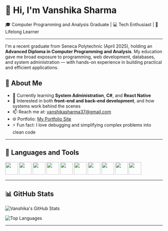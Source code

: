 # 👋 Hi, I'm Vanshika Sharma

🎓 Computer Programming and Analysis Graduate | 💻 Tech Enthusiast | 🌱 Lifelong Learner

---

I'm a recent graduate from Seneca Polytechnic (April 2025), holding an **Advanced Diploma in Computer Programming and Analysis**. My education gave me broad exposure to programming, web development, databases, and system administration — with hands-on experience in building practical and efficient applications.

## 💼 About Me

- 🌱 Currently learning **System Administration**, **C#**, and **React Native**
- 🧠 Interested in both **front-end and back-end development**, and how systems work behind the scenes
- 📫 Reach me at: [vanshikasharma37@gmail.com](mailto:vanshikasharma37303@gmail.com)
- 🌐 Portfolio: [My Portfolio Site](https://sites.google.com/view/vanshikaportfolio/home)
- ⚡ Fun fact: I love debugging and simplifying complex problems into clean code

---

## 🧰 Languages and Tools

<p>
  <img src="https://cdn.jsdelivr.net/gh/devicons/devicon/icons/python/python-original.svg" width="40" />
  <img src="https://cdn.jsdelivr.net/gh/devicons/devicon/icons/kotlin/kotlin-original.svg" width="40" />
  <img src="https://cdn.jsdelivr.net/gh/devicons/devicon/icons/html5/html5-original.svg" width="40" />
  <img src="https://cdn.jsdelivr.net/gh/devicons/devicon/icons/css3/css3-original.svg" width="40" />
  <img src="https://cdn.jsdelivr.net/gh/devicons/devicon/icons/javascript/javascript-original.svg" width="40" />
  <img src="https://cdn.jsdelivr.net/gh/devicons/devicon/icons/react/react-original.svg" width="40" />
  <img src="https://cdn.jsdelivr.net/gh/devicons/devicon/icons/csharp/csharp-original.svg" width="40" />
  <img src="https://cdn.jsdelivr.net/gh/devicons/devicon/icons/android/android-original.svg" width="40" />
  <img src="https://cdn.jsdelivr.net/gh/devicons/devicon/icons/vscode/vscode-original.svg" width="40" />
  <img src="https://cdn.jsdelivr.net/gh/devicons/devicon/icons/github/github-original.svg" width="40" />
</p>

---

## 📊 GitHub Stats

![Vanshika's GitHub Stats](https://github-readme-stats.vercel.app/api?username=vanshikasharma37&show_icons=true&theme=radical)

![Top Languages](https://github-readme-stats.vercel.app/api/top-langs/?username=vanshikasharma37&layout=compact&theme=radical)

---

